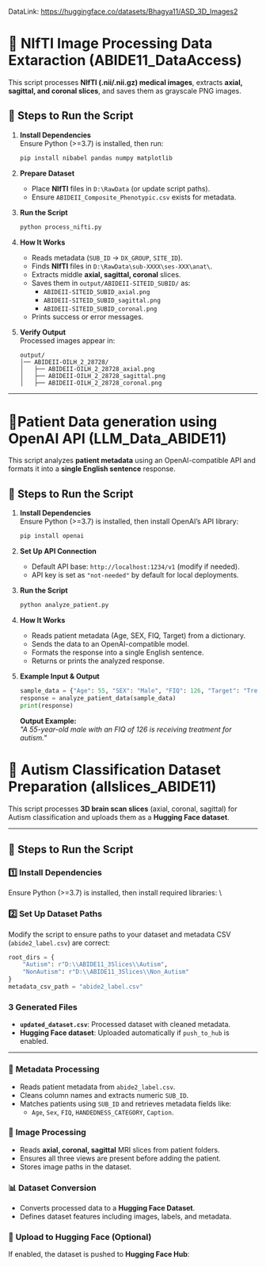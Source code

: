 DataLink: https://huggingface.co/datasets/Bhagya11/ASD_3D_Images2

# 🧠 **NIfTI Image Processing Data Extaraction (ABIDE11_DataAccess)**

This script processes **NIfTI (.nii/.nii.gz) medical images**, extracts **axial, sagittal, and coronal slices**, and saves them as grayscale PNG images.
## 🚀 Steps to Run the Script

1. **Install Dependencies**  
   Ensure Python (>=3.7) is installed, then run:  
   ```sh
   pip install nibabel pandas numpy matplotlib
   ```

2. **Prepare Dataset**  
   - Place **NIfTI** files in `D:\RawData` (or update script paths).  
   - Ensure `ABIDEII_Composite_Phenotypic.csv` exists for metadata.  

3. **Run the Script**  
   ```sh
   python process_nifti.py
   ```

4. **How It Works**  
   - Reads metadata (`SUB_ID` → `DX_GROUP`, `SITE_ID`).  
   - Finds **NIfTI** files in `D:\RawData\sub-XXXX\ses-XXX\anat\`.  
   - Extracts middle **axial, sagittal, coronal** slices.  
   - Saves them in `output/ABIDEII-SITEID_SUBID/` as:  
     - `ABIDEII-SITEID_SUBID_axial.png`  
     - `ABIDEII-SITEID_SUBID_sagittal.png`  
     - `ABIDEII-SITEID_SUBID_coronal.png`  
   - Prints success or error messages.  

5. **Verify Output**  
   Processed images appear in:  
   ```
   output/
   │── ABIDEII-OILH_2_28728/
   │   ├── ABIDEII-OILH_2_28728_axial.png
   │   ├── ABIDEII-OILH_2_28728_sagittal.png
   │   ├── ABIDEII-OILH_2_28728_coronal.png
   ```

---

# 🏥Patient Data generation using OpenAI API (LLM_Data_ABIDE11)

This script analyzes **patient metadata** using an OpenAI-compatible API and formats it into a **single English sentence** response.


## 🚀 Steps to Run the Script

1. **Install Dependencies**  
   Ensure Python (>=3.7) is installed, then install OpenAI’s API library:
   ```sh
   pip install openai
   ```

2. **Set Up API Connection**  
   - Default API base: `http://localhost:1234/v1` (modify if needed).
   - API key is set as `"not-needed"` by default for local deployments.

3. **Run the Script**  
   ```sh
   python analyze_patient.py
   ```

4. **How It Works**  
   - Reads patient metadata (Age, SEX, FIQ, Target) from a dictionary.
   - Sends the data to an OpenAI-compatible model.
   - Formats the response into a single English sentence.
   - Returns or prints the analyzed response.

5. **Example Input & Output**  
   ```python
   sample_data = {"Age": 55, "SEX": "Male", "FIQ": 126, "Target": "Treatment for Autism"}  
   response = analyze_patient_data(sample_data)
   print(response)
   ```
   **Output Example:**  
   _"A 55-year-old male with an FIQ of 126 is receiving treatment for autism."_


# **🧠 Autism Classification Dataset Preparation** (allslices_ABIDE11)

This script processes **3D brain scan slices** (axial, coronal, sagittal) for Autism classification and uploads them as a **Hugging Face dataset**.

---
## 🚀 Steps to Run the Script

### 1️⃣ **Install Dependencies**
Ensure Python (>=3.7) is installed, then install required libraries:
\

### 2️⃣ **Set Up Dataset Paths**
Modify the script to ensure paths to your dataset and metadata CSV (`abide2_label.csv`) are correct:
```python
root_dirs = {
    "Autism": r"D:\\ABIDE11_3Slices\\Autism",
    "NonAutism": r"D:\\ABIDE11_3Slices\\Non_Autism"
}
metadata_csv_path = "abide2_label.csv"
```


### 3 **Generated Files**
- **`updated_dataset.csv`**: Processed dataset with cleaned metadata.
- **Hugging Face dataset**: Uploaded automatically if `push_to_hub` is enabled.

---

### 📝 **Metadata Processing**
- Reads patient metadata from `abide2_label.csv`.
- Cleans column names and extracts numeric `SUB_ID`.
- Matches patients using `SUB_ID` and retrieves metadata fields like:
  - `Age`, `Sex`, `FIQ`, `HANDEDNESS_CATEGORY`, `Caption`.

### 📸 **Image Processing**
- Reads **axial, coronal, sagittal** MRI slices from patient folders.
- Ensures all three views are present before adding the patient.
- Stores image paths in the dataset.

### 📊 **Dataset Conversion**
- Converts processed data to a **Hugging Face Dataset**.
- Defines dataset features including images, labels, and metadata.

### 🚀 **Upload to Hugging Face** (Optional)
If enabled, the dataset is pushed to **Hugging Face Hub**:






